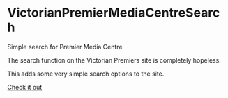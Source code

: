 # VictorianPremierMediaCentreSearch
Simple search for Premier Media Centre

The search function on the Victorian Premiers site is completely hopeless.

This adds some very simple search options to the site.

[Check it out](https://hutch120.github.io/VictorianPremierMediaCentreSearch/)